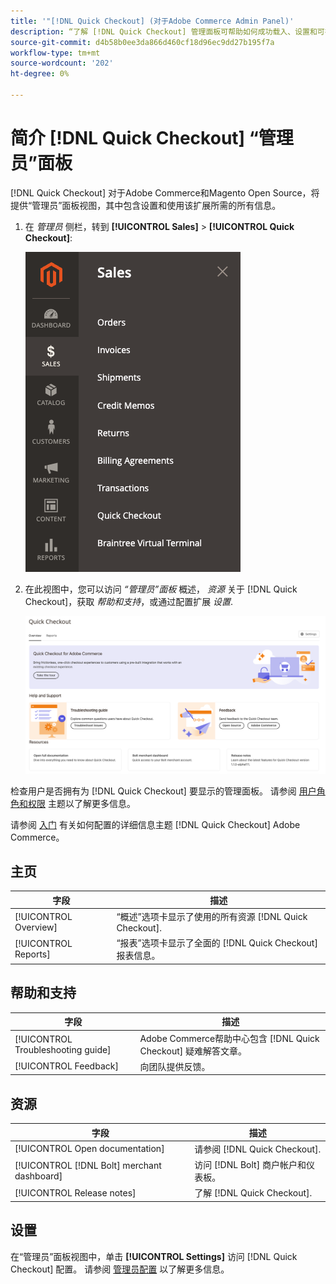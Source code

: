 ```yaml
---
title: '"[!DNL Quick Checkout] (对于Adobe Commerce Admin Panel)'
description: “了解 [!DNL Quick Checkout] 管理面板可帮助如何成功载入、设置和可视化扩展。”
source-git-commit: d4b58b0ee3da866d460cf18d96ec9dd27b195f7a
workflow-type: tm+mt
source-wordcount: '202'
ht-degree: 0%

---
```



# 简介 [!DNL Quick Checkout] “管理员”面板

[!DNL Quick Checkout] 对于Adobe Commerce和Magento Open Source，将提供“管理员”面板视图，其中包含设置和使用该扩展所需的所有信息。

1. 在 _管理员_ 侧栏，转到 **[!UICONTROL Sales]** > **[!UICONTROL Quick Checkout]**:

   ![菜单快速结帐](assets/sales-quickcheckout.png)

1. 在此视图中，您可以访问 _“管理员”面板_ 概述， _资源_ 关于 [!DNL Quick Checkout]，获取 _帮助和支持_，或通过配置扩展 _设置_.

   ![菜单快速结帐](assets/admin-panel-view.png)

检查用户是否拥有为 [!DNL Quick Checkout] 要显示的管理面板。 请参阅 [用户角色和权限](../quick-checkout/user-roles-setup.md) 主题以了解更多信息。

请参阅 [入门](../quick-checkout/onboarding.md) 有关如何配置的详细信息主题 [!DNL Quick Checkout] Adobe Commerce。

## 主页

| 字段 | 描述 |
|---|---|
| [!UICONTROL Overview] | “概述”选项卡显示了使用的所有资源 [!DNL Quick Checkout]. |
| [!UICONTROL Reports] | “报表”选项卡显示了全面的 [!DNL Quick Checkout] 报表信息。 |

## 帮助和支持

| 字段 | 描述 |
|---|---|
| [!UICONTROL Troubleshooting guide] | Adobe Commerce帮助中心包含 [!DNL Quick Checkout] 疑难解答文章。 |
| [!UICONTROL Feedback] | 向团队提供反馈。 |

## 资源

| 字段 | 描述 |
|---|---|
| [!UICONTROL Open documentation] | 请参阅 [!DNL Quick Checkout]. |
| [!UICONTROL [!DNL Bolt] merchant dashboard] | 访问 [!DNL Bolt] 商户帐户和仪表板。 |
| [!UICONTROL Release notes] | 了解 [!DNL Quick Checkout]. |

## 设置

在“管理员”面板视图中，单击 **[!UICONTROL Settings]** 访问 [!DNL Quick Checkout] 配置。 请参阅 [管理员配置](onboarding.md#complete-admin-configuration) 以了解更多信息。